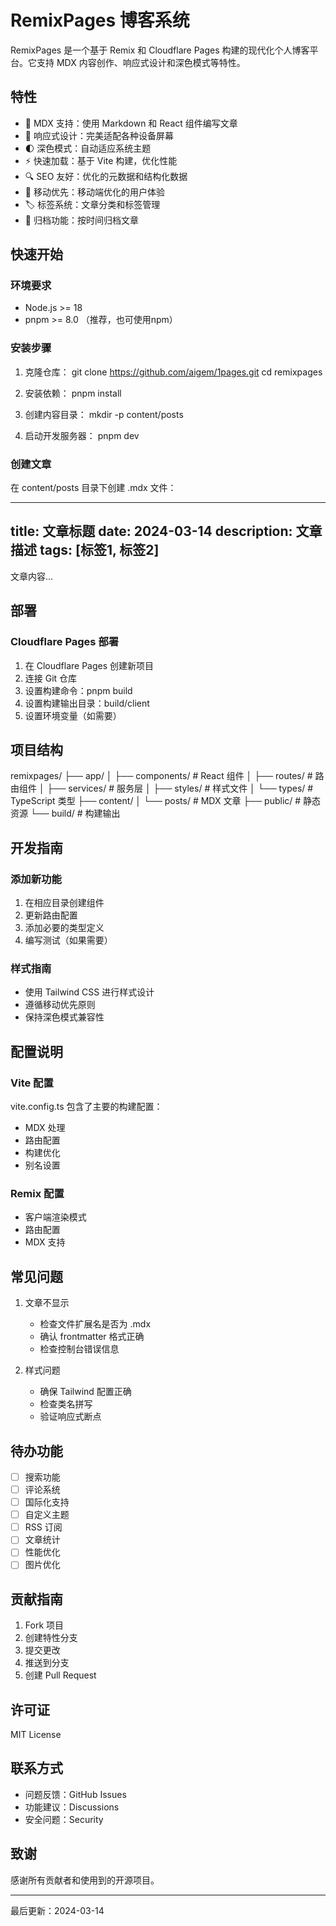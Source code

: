 # RemixPages 博客系统

RemixPages 是一个基于 Remix 和 Cloudflare Pages 构建的现代化个人博客平台。它支持 MDX 内容创作、响应式设计和深色模式等特性。

## 特性

- 📝 MDX 支持：使用 Markdown 和 React 组件编写文章
- 🎨 响应式设计：完美适配各种设备屏幕
- 🌓 深色模式：自动适应系统主题
- ⚡️ 快速加载：基于 Vite 构建，优化性能
- 🔍 SEO 友好：优化的元数据和结构化数据
- 📱 移动优先：移动端优化的用户体验
- 🏷️ 标签系统：文章分类和标签管理
- 📅 归档功能：按时间归档文章

## 快速开始

### 环境要求

- Node.js >= 18
- pnpm >= 8.0 （推荐，也可使用npm）

### 安装步骤

1. 克隆仓库：
   git clone https://github.com/aigem/1pages.git
   cd remixpages

2. 安装依赖：
   pnpm install

3. 创建内容目录：
   mkdir -p content/posts

4. 启动开发服务器：
   pnpm dev

### 创建文章

在 content/posts 目录下创建 .mdx 文件：

---
title: 文章标题
date: 2024-03-14
description: 文章描述
tags: [标签1, 标签2]
---

文章内容...

## 部署

### Cloudflare Pages 部署

1. 在 Cloudflare Pages 创建新项目
2. 连接 Git 仓库
3. 设置构建命令：pnpm build
4. 设置构建输出目录：build/client
5. 设置环境变量（如需要）

## 项目结构
remixpages/
├── app/
│ ├── components/ # React 组件
│ ├── routes/ # 路由组件
│ ├── services/ # 服务层
│ ├── styles/ # 样式文件
│ └── types/ # TypeScript 类型
├── content/
│ └── posts/ # MDX 文章
├── public/ # 静态资源
└── build/ # 构建输出


## 开发指南

### 添加新功能

1. 在相应目录创建组件
2. 更新路由配置
3. 添加必要的类型定义
4. 编写测试（如果需要）

### 样式指南

- 使用 Tailwind CSS 进行样式设计
- 遵循移动优先原则
- 保持深色模式兼容性

## 配置说明

### Vite 配置

vite.config.ts 包含了主要的构建配置：
- MDX 处理
- 路由配置
- 构建优化
- 别名设置

### Remix 配置

- 客户端渲染模式
- 路由配置
- MDX 支持

## 常见问题

1. 文章不显示
   - 检查文件扩展名是否为 .mdx
   - 确认 frontmatter 格式正确
   - 检查控制台错误信息

2. 样式问题
   - 确保 Tailwind 配置正确
   - 检查类名拼写
   - 验证响应式断点

## 待办功能

- [ ] 搜索功能
- [ ] 评论系统
- [ ] 国际化支持
- [ ] 自定义主题
- [ ] RSS 订阅
- [ ] 文章统计
- [ ] 性能优化
- [ ] 图片优化

## 贡献指南

1. Fork 项目
2. 创建特性分支
3. 提交更改
4. 推送到分支
5. 创建 Pull Request

## 许可证

MIT License

## 联系方式

- 问题反馈：GitHub Issues
- 功能建议：Discussions
- 安全问题：Security

## 致谢

感谢所有贡献者和使用到的开源项目。

---

最后更新：2024-03-14
